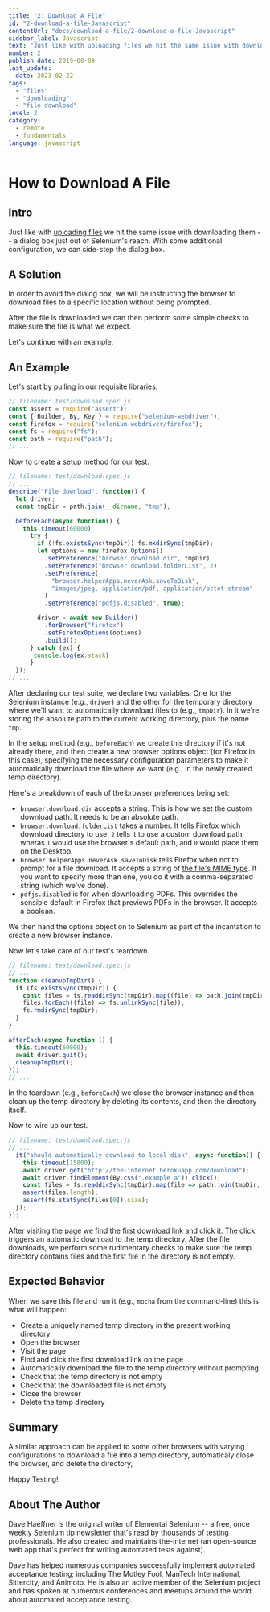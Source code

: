 ```yaml
---
title: "2: Download A File"
id: "2-download-a-file-Javascript"
contentUrl: "docs/download-a-file/2-download-a-file-Javascript"
sidebar_label: Javascript
text: "Just like with uploading files we hit the same issue with downloading them a dialog box just out of Selenium's reach. With some additional configuration, we can side-step the dialog box."
number: 2
publish_date: 2019-08-09
last_update:
  date: 2023-02-22
tags:
  - "files"
  - "downloading"
  - "file download"
level: 2
category:
  - remote
  - fundamentals
language: javascript
---
```


# How to Download A File

## Intro

Just like with [uploading files](/docs/how-to-upload-a-file/) we hit the same issue with downloading them -- a dialog box
just out of Selenium's reach. With some additional configuration, we can side-step the dialog box.

## A Solution

In order to avoid the dialog box, we will be instructing the browser to download files to a specific location without being prompted.

After the file is downloaded we can then perform some simple checks to make sure the file is what we expect.

Let's continue with an example.

## An Example

Let's start by pulling in our requisite libraries.

```javascript
// filename: test/download.spec.js
const assert = require("assert");
const { Builder, By, Key } = require("selenium-webdriver");
const firefox = require("selenium-webdriver/firefox");
const fs = require("fs");
const path = require("path");
// ...
```

Now to create a setup method for our test.

```javascript
// filename: test/download.spec.js
// ...
describe("File download", function() {
  let driver;
  const tmpDir = path.join(__dirname, "tmp");

  beforeEach(async function() {
    this.timeout(60000)
      try {
        if (!fs.existsSync(tmpDir)) fs.mkdirSync(tmpDir);
        let options = new firefox.Options()
          .setPreference("browser.download.dir", tmpDir)
          .setPreference("browser.download.folderList", 2)
          .setPreference(
            "browser.helperApps.neverAsk.saveToDisk",
            "images/jpeg, application/pdf, application/octet-stream"
          )
          .setPreference("pdfjs.disabled", true);

        driver = await new Builder()
          .forBrowser("firefox")
          .setFirefoxOptions(options)
          .build();
      } catch (ex) {
       console.log(ex.stack)
      }
  });
// ...
```

After declaring our test suite, we declare two variables. One for the Selenium instance (e.g., `driver`) and the other for the temporary directory where we'll want to automatically download files to (e.g., `tmpDir`). In it we're storing the absolute path to the current working directory, plus the name `tmp`.

In the setup method (e.g., `beforeEach`) we create this directory if it's not already there, and then create a new browser options object (for Firefox in this case), specifying the necessary configuration parameters to make it automatically download the file where we want (e.g., in the newly created temp directory).

Here's a breakdown of each of the browser preferences being set:

- `browser.download.dir` accepts a string. This is how we set the custom download path. It needs to be an absolute path.
- `browser.download.folderList` takes a number. It tells Firefox which download directory to use. `2` tells it to use a custom download path, wheras `1` would use the browser's default path, and `0` would place them on the Desktop.
- `browser.helperApps.neverAsk.saveToDisk` tells Firefox when not to prompt for a file download. It accepts a string of [the file's MIME type](http://en.wikipedia.org/wiki/Internet_media_type). If you want to specify more than one, you do it with a comma-separated string (which we've done).
- `pdfjs.disabled` is for when downloading PDFs. This overrides the sensible default in Firefox that previews PDFs in the browser. It accepts a boolean.

We then hand the options object on to Selenium as part of the incantation to create a new browser instance.

Now let's take care of our test's teardown.

```javascript
// filename: test/download.spec.js
// ...
function cleanupTmpDir() {
  if (fs.existsSync(tmpDir)) {
    const files = fs.readdirSync(tmpDir).map((file) => path.join(tmpDir, file));
    files.forEach((file) => fs.unlinkSync(file));
    fs.rmdirSync(tmpDir);
  }
}

afterEach(async function () {
  this.timeout(60000);
  await driver.quit();
  cleanupTmpDir();
});
// ...
```

In the teardown (e.g., `beforeEach`) we close the browser instance and then clean up the temp directory by deleting its contents, and then the directory itself.

Now to wire up our test.

```javascript
// filename: test/download.spec.js
// ...
  it("should automatically download to local disk", async function() {
    this.timeout(15000);
    await driver.get("http://the-internet.herokuapp.com/download");
    await driver.findElement(By.css(".example a")).click();
    const files = fs.readdirSync(tmpDir).map(file => path.join(tmpDir, file));
    assert(files.length);
    assert(fs.statSync(files[0]).size);
  });
});
```

After visiting the page we find the first download link and click it. The click triggers an automatic download to the temp directory. After the file downloads, we perform some rudimentary checks to make sure the temp directory contains files and the first file in the directory is not empty.

## Expected Behavior

When we save this file and run it (e.g., `mocha` from the command-line) this is what will happen:

- Create a uniquely named temp directory in the present working directory
- Open the browser
- Visit the page
- Find and click the first download link on the page
- Automatically download the file to the temp directory without prompting
- Check that the temp directory is not empty
- Check that the downloaded file is not empty
- Close the browser
- Delete the temp directory

## Summary

A similar approach can be applied to some other browsers with varying configurations to download a file into a temp directory, automaticaly close the browser, and delete the directory,

Happy Testing!

## About The Author

Dave Haeffner is the original writer of Elemental Selenium -- a free, once weekly Selenium tip newsletter that's read by thousands of testing professionals. He also created and maintains the-internet (an open-source web app that's perfect for writing automated tests against).

Dave has helped numerous companies successfully implement automated acceptance testing; including The Motley Fool, ManTech International, Sittercity, and Animoto. He is also an active member of the Selenium project and has spoken at numerous conferences and meetups around the world about automated acceptance testing.
